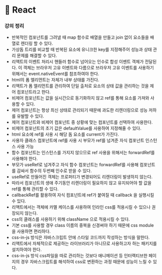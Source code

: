 # 📖 React

### 강의 정리

- 반복적인 컴포넌트를 그려낼 때 map 함수로 배열을 만들고 join 없이 요소들을 배열로 렌더링 할 수 있다.
- 가상돔 트리를 비교할 때 반복된 요소에 유니크한 key를 지정해주어 성능과 상태 관리 문제를 해결할 수 있다.
- 리액트의 이벤트 처리시 핸들러 함수로 넘어오는 인수로 합성 이벤트 객체가 전달된다. 이 객체는 브라우저 고유 이벤트와 다름으로 브라우저 고유 이벤트를 사용하기 위해서는 event.nativeEvent를 참조하여야 한다.
- html의 폼 엘리먼트는 자체가 내부 상태를 가진다.
- 리액트가 폼 엘리먼트를 관리하여 단일 출처로 요소의 상태 값을 관리하는 것을 제어 컴포넌트라고 한다.
- 비제어 컴포넌트는 값을 실시간으로 동기화하지 않고 ref를 통해 요소를 가져와 사용할 수 있다.
- 제어 컴포넌트는 항상 최신 상태로 관리되기 때문에 과도한 리렌더링으로 성능 저하를 유발할 수 있다.
- 제어 컴포넌트와 비제어 컴포넌트 중 상황에 맞는 컴포넌트를 선택하여 사용한다.
- 비제어 컴포넌트의 초기 값은 defaultValue를 사용하여 지정해줄 수 있다.
- html 요소에 ref를 사용 시 해당 돔 요소를 current가 가진다.
- 사용자 클래스 컴포넌트에 ref를 사용 시 부모가 ref를 넘겨준 자식 컴포넌트 인스턴스 사용 가능
- 함수 컴포넌트는 인스턴스를 가지지 않으므로 ref 사용을 위해서는 forwardRef를 사용해야 한다.
- 부모가 useRef로 넘겨주고 자식 함수 컴포넌트는 forwardRef를 사용해 컴포넌트를 감싸서 함수의 두번째 인수로 받을 수 있다.
- useRef로 만들어진 객체는 프로퍼티가 변경되어도 리렌더링이 발생하지 않는다.
- 따라서 컴포넌트의 생애 주기동안 리렌더링이 필요하지 않고 유지되어야 할 값을 ref를 통해 관리할 수 있다.
- callbackRef를 활용하여 자식 컴포넌트에 ref가 붙여질 때 callback 을 실행시킬 수 있다.
- 리액트에서는 객체에 카멜 케이스를 사용하여 인라인 css를 적용시킬 수 있으나 권장되지 않는다.
- css의 클래스를 사용하기 위해 className 으로 적용시킬 수 있다.
- 기본 css를 사용할 경우 class 이름의 중복을 신경써야 하기 때문에 css module을 사용하면 편리하다.
- css-in-js 방식은 자바스크립트 안에 스타일 코드까지 작성하는 방식을 말한다.
- 리액트에서 자체적으로 제공하는 라이브러리가 아니므로 사용하고자 하는 패키지를 설치하여야 한다.
- css-in-js 방식 css파일을 따로 관리하는 것보다 애니메이션 등 인터랙티브한 페이지의 경우 자바스크립트를 해석하여 css로 변환하는 과정 때문에 성능이 느릴 수 있다.
